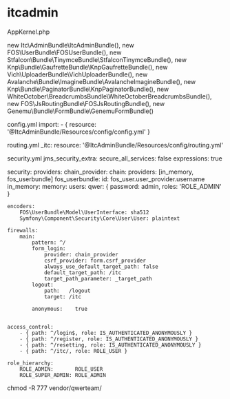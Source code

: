 itcadmin
========

AppKernel.php

new Itc\AdminBundle\ItcAdminBundle(),
new FOS\UserBundle\FOSUserBundle(),
new Stfalcon\Bundle\TinymceBundle\StfalconTinymceBundle(),
new Knp\Bundle\GaufretteBundle\KnpGaufretteBundle(),
new Vich\UploaderBundle\VichUploaderBundle(),
new Avalanche\Bundle\ImagineBundle\AvalancheImagineBundle(),
new Knp\Bundle\PaginatorBundle\KnpPaginatorBundle(),
new WhiteOctober\BreadcrumbsBundle\WhiteOctoberBreadcrumbsBundle(),
new FOS\JsRoutingBundle\FOSJsRoutingBundle(),
new Genemu\Bundle\FormBundle\GenemuFormBundle()


config.yml
import:
    - { resource: '@ItcAdminBundle/Resources/config/config.yml' }

routing.yml
_itc:
  resource: '@ItcAdminBundle/Resources/config/routing.yml'

security.yml
jms_security_extra:
    secure_all_services: false
    expressions: true

security:
    providers:
        chain_provider:
            chain:
                providers: [in_memory, fos_userbundle]
        fos_userbundle:
            id: fos_user.user_provider.username
        in_memory:
            memory:
                users:
                    qwer: { password: admin, roles: 'ROLE_ADMIN' }

    encoders:
        FOS\UserBundle\Model\UserInterface: sha512
        Symfony\Component\Security\Core\User\User: plaintext

    firewalls:
        main:
            pattern: ^/
            form_login:
                provider: chain_provider
                csrf_provider: form.csrf_provider
                always_use_default_target_path: false
                default_target_path: /itc
                target_path_parameter: _target_path
            logout:
                path:   /logout
                target: /itc
            
            anonymous:    true
        
            
    access_control:
        - { path: ^/login$, role: IS_AUTHENTICATED_ANONYMOUSLY }
        - { path: ^/register, role: IS_AUTHENTICATED_ANONYMOUSLY }
        - { path: ^/resetting, role: IS_AUTHENTICATED_ANONYMOUSLY }
        - { path: ^/itc/, role: ROLE_USER }

    role_hierarchy:
        ROLE_ADMIN:       ROLE_USER
        ROLE_SUPER_ADMIN: ROLE_ADMIN

chmod -R 777 vendor/qwerteam/

